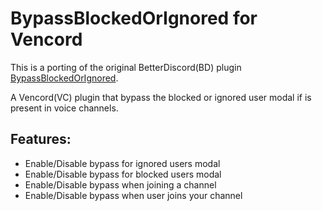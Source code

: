 # BypassBlockedOrIgnored for Vencord

This is a porting of the original BetterDiscord(BD) plugin [BypassBlockedOrIgnored](https://github.com/nicola02nb/BetterDiscord-Stuff/tree/main/Plugins/BypassBlockedOrIgnored).

A Vencord(VC) plugin that bypass the blocked or ignored user modal if is present in voice channels.

## Features:

-   Enable/Disable bypass for ignored users modal
-   Enable/Disable bypass for blocked users modal
-   Enable/Disable bypass when joining a channel
-   Enable/Disable bypass when user joins your channel
